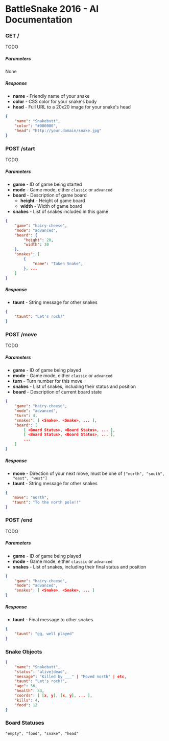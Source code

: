 # BattleSnake 2016 - AI Documentation

### GET /

TODO

##### Parameters
None

##### Response
* **name** - Friendly name of your snake
* **color** - CSS color for your snake's body
* **head** - Full URL to a 20x20 image for your snake's head

```json
{
    "name": "Snakebutt",
    "color": "#000000",
    "head": "http://your.domain/snake.jpg"
}
```


### POST /start

TODO

##### Parameters
* **game** - ID of game being started
* **mode** - Game mode, either `classic` or `advanced`
* **board** - Description of game board
  * **height** - Height of game board
  * **width** - Width of game board
* **snakes** - List of snakes included in this game

```json
{
    "game": "hairy-cheese",
    "mode": "advanced",
    "board": {
        "height": 20,
        "width": 30
    },
    "snakes": [
        {
            "name": "Taken Snake",
        }, ...
    ]
}
```

##### Response
* **taunt** - String message for other snakes

```json
{
    "taunt": "Let's rock!"
}
```


### POST /move

TODO

##### Parameters
* **game** - ID of game being played
* **mode** - Game mode, either `classic` or `advanced`
* **turn** - Turn number for this move
* **snakes** - List of snakes, including their status and position
* **board** - Description of current board state

```json
{
    "game": "hairy-cheese",
    "mode": "advanced",
    "turn": 4,
    "snakes": [ <Snake>, <Snake>, ... ],
    "board": [ 
        [ <Board Status>, <Board Status>, ... ], 
        [ <Board Status>, <Board Status>, ... ], 
        ...
    ]
}
```

##### Response
* **move** - Direction of your next move, must be one of `["north", "south", "east", "west"]`
* **taunt** - String message for other snakes

```json
{
   "move": "north",
   "taunt": "To the north pole!!"
}
```

### POST /end

TODO

##### Parameters
* **game** - ID of game being played
* **mode** - Game mode, either `classic` or `advanced`
* **snakes** - List of snakes, including their final status and position
 
```json
{
    "game": "hairy-cheese",
    "mode": "advanced",
    "snakes": [ <Snake>, <Snake>, ... ]
}
```

##### Response
* **taunt** - Final message to other snakes

```json
{
    "taunt": "gg, well played"
}
```

### Snake Objects

```json
{
    "name": "Snakebutt",
    "status": "alive|dead",
    "message": "Killed by ___" | "Moved north" | etc,
    "taunt": "Let's rock!",
    "age": 56,
    "health": 83,
    "coords": [ [x, y], [x, y], ... ],
    "kills": 4,
    "food": 12
}
```

### Board Statuses

`"empty", "food", "snake", "head"`

